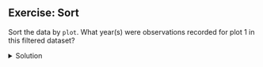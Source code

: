 ## Exercise: Sort

Sort the data by `plot`. What year(s) were observations recorded for plot 1 in this filtered dataset?

<details>
  <summary>
    Solution
  </summary>
  In the <code>plot</code> column, select <code>Sort... > numbers</code> and select <code>smallest first</code>. The years represented are between 1989 and 1995.
</details>
  
